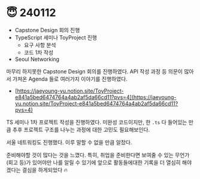 # 😇 240112

* Capstone Design 회의 진행
* TypeScript 세미나 ToyProject 진행
  * 요구 사항 분석
  * 코드 1차 작성
* Seoul Networking

마무리 하지못한 Capstone Design 회의를 진행하였다. API 작성 과정 등 의문이 많아서 가져온 Agenda 들로 여러가지 이야기를 진행하였다.

* [https://jaeyoung-yu.notion.site/ToyProject-e841a5bed6474764a4ab2af5da66cd11?pvs=4](https://jaeyoung-yu.notion.site/ToyProject-e841a5bed6474764a4ab2af5da66cd11?pvs=4)

TS 세미나 1차 프로젝트 작성을 진행하였다. 미완성 코드이지만, 한 `.ts` 다 들어있는 만큼 추후 프로젝트 구조를 나누는 과정에 대한 고민도 필요해보인다.

서울 네트워킹도 진행했다. 이루 말할 수 없을 만큼 알찼다.

준비해야할 것이 많다는 것을 느꼈다. 특히, 취업을 준비한다면 보여줄 수 있는 무언가 (회고 등)가 있어야만 나를 알릴 수 있기에 앞으로 활동들에대한 기록을 더 열심히 해야겠다는 결심을 하게되었다 🔥&#x20;
